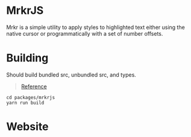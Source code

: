 # MrkrJS
Mrkr is a simple utility to apply styles to highlighted text either using the native cursor or programmatically with a set of number offsets.

# Building
Should build bundled src, unbundled src, and types.
> [Reference](https://dev.to/remshams/rolling-up-a-multi-module-system-esm-cjs-compatible-npm-library-with-typescript-and-babel-3gjg)
```
cd packages/mrkrjs
yarn run build
```

# Website

